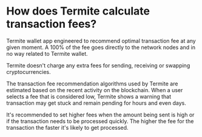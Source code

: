 # How does Termite calculate transaction fees?

Termite wallet app engineered to recommend optimal transaction fee at any given moment. A 100% of the fee goes directly to the network nodes and in no way related to Termite wallet. 

Termite doesn't charge any extra fees for sending, receiving or swapping cryptocurrencies.

The transaction fee recommendation algorithms used by Termite are estimated based on the recent activity on the blockchain. When a user selects a fee that is considered low, Termite shows a warning that transaction may get stuck and remain pending for hours and even days.

It's recommended to set higher fees when the amount being sent is high or if the transaction needs to be processed quickly. The higher the fee for the transaction the faster it's likely to get processed.
